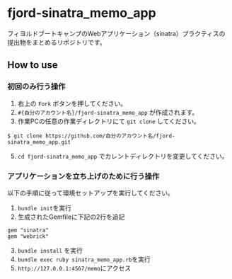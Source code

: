 # fjord-sinatra_memo_app
フィヨルドブートキャンプのWebアプリケーション（sinatra）プラクティスの提出物をまとめるリポジトリです。

## How to use
### 初回のみ行う操作
1. 右上の `Fork` ボタンを押してください。
2. `#{自分のアカウント名}/fjord-sinatra_memo_app` が作成されます。
3. 作業PCの任意の作業ディレクトリにて `git clone` してください。
```shell
$ git clone https://github.com/自分のアカウント名/fjord-sinatra_memo_app.git`
```
5. `cd fjord-sinatra_memo_app` でカレントディレクトリを変更してください。

### アプリケーションを立ち上げのために行う操作
以下の手順に従って環境セットアップを実行してください。
1. `bundle init`を実行
2. 生成されたGemfileに下記の2行を追記
```
gem "sinatra"
gem "webrick"
```
3. `bundle install` を実行
4. `bundle exec ruby sinatra_memo_app.rb`を実行
5. `http://127.0.0.1:4567/memo`にアクセス
